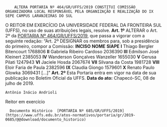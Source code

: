         ALTERA PORTARIA Nº 464/GR/UFFS/2019 CONSTITUI COMISSÃO ORGANIZADORA LOCAL RESPONSÁVEL PELA ORGANIZAÇÃO E REALIZAÇÃO DO IX SEPE CAMPUS LARANJEIRAS DO SUL  

 O REITOR EM EXERCÍCIO DA UNIVERSIDADE FEDERAL DA FRONTEIRA SUL (UFFS), no uso de suas atribuições legais, resolve.   **Art. 1º**  ALTERAR o Art. 2º da [PORTARIA Nº 464/GR/UFFS/2019](https://www.uffs.edu.br/atos-normativos/portaria/gr/2019-0464), que passa a vigorar com a seguinte redação: “Art. 2º DESIGNAR os membros para, sob a presidência do primeiro, compor a Comissão:     **INCISO**   **NOME**   **SIAPE**     **I**   Thiago Bergler Bitencourt   1768806     **II**   Gabriela Ribeiro Cardoso   2036390     **III**   Edmilson José Kleinert   2385053     **IV**   Wanderson Gonçalves Wanzeller   1655030     **V**   Gerusa Pilati   1247943     **VI**   Jaciele Hosda   2067674     **VII**   Silvana da Costa   1981728     **VIII**   Eloir Faria de Paula   2382596     **IX**   Claudia Giongo   1579601     **X**   Renato Paulo Glowka   3069431     [...]”   **Art. 2º**  Esta Portaria entra em vigor na data de sua publicação no Boletim Oficial da UFFS.        **Data do ato:** Chapecó-SC, 08 de julho de 2019.   
 

    Antônio Inácio Andrioli   
 Reitor em exercício 

      Documento Histórico  [PORTARIA Nº 685/GR/UFFS/2019](https://www.uffs.edu.br/atos-normativos/portaria/gr/2019-0685/@@download/documento_historico)     
      